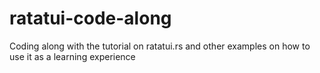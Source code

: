 # ratatui-code-along
Coding along with the tutorial on ratatui.rs and other examples on how to use it as a learning experience 
